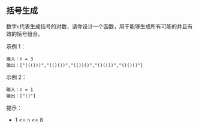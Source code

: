 ## 括号生成

数字`n`代表生成括号的对数，请你设计一个函数，用于能够生成所有可能的并且有效的括号组合。



示例 1：
```
输入：n = 3
输出：["((()))","(()())","(())()","()(())","()()()"]
```
示例 2：
```
输入：n = 1
输出：["()"]
```

提示：

* 1 <= `n` <= 8

